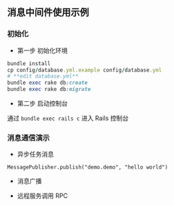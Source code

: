## 消息中间件使用示例

### 初始化

* 第一步 初始化环境
```ruby
bundle install
cp config/database.yml.example config/database.yml
# **edit database.yml**
bundle exec rake db:create
bundle exec rake db:migrate
```

* 第二步 启动控制台

通过 `bundle exec rails c` 进入 Rails 控制台

### 消息通信演示

* 异步任务消息

`MessagePublisher.publish("demo.demo", "hello world")`


* 消息广播


* 远程服务调用 RPC

